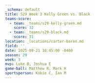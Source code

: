 ```yaml
---
_schema: default
title: S29 Week 3 Kelly Green vs. Black
teams-score:
  - team: _teams/s29-kelly-green.md
    score: 32
  - team: _teams/s29-black.md
    score: 31
location: _locations/carter-baron.md
field: ''
date: 2025-09-21 10:45:00 -0400
season: 29
week: 3
mvp: Luke B, Joshua E
game-ball: Matthew R, Mark H
sportsperson: Kobie C, Ian M
---
```

